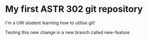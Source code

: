 # My first ASTR 302 git repository

I'm a UW student learning how to utilise git!

Testing this new change in a new branch called new-feature
